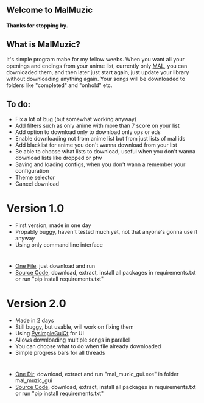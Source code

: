 ## Welcome to MalMuzic

#### Thanks for stopping by.

## What is MalMuzic?

It's simple program mabe for my fellow weebs.
When you want all your openings and endings from your anime list, currently only [MAL](https://myanimelist.net/), you can downloaded them, and then later just start again, just update your library without downloading anything again. Your songs will be downloaded to folders like "completed" and "onhold" etc.

## To do:
- Fix a lot of bug (but somewhat working anyway)
- Add filters such as only anime with more than 7 score on your list
- Add option to download only to download only ops or eds
- Enable downloading not from anime list but from just lists of mal ids
- Add blacklist for anime you don't wanna download from your list
- Be able to choose what lists to download, useful when you don't wanna download lists like dropped or ptw
- Saving and loading configs, when you don't wann a remember your configuration
- Theme selector
- Cancel download

# Version 1.0
- First version, made in one day
- Propably buggy, haven't tested much yet, not that anyone's gonna use it anyway
- Using only command line interface

#

- [One File](https://github.com/MineFuf/MalMuzic/raw/master/releases/mal_muzic__1.0_onefile.exe), just download and run
- [Source Code](https://github.com/MineFuf/MalMuzic/raw/master/releases/mal_muzic__1.0_source_code.zip), download, extract, install all packages in requirements.txt or run "pip install requirements.txt"

# Version 2.0
- Made in 2 days
- Still buggy, but usable, will work on fixing them
- Using [PysimpleGuiQt](https://pypi.org/project/PySimpleGUIQt/) for UI
- Allows downloading multiple songs in parallel
- You can choose what to do when file already downloaded
- Simple progress bars for all threads

#

- [One Dir](https://github.com/MineFuf/MalMuzic/raw/master/releases/mal_muzic__2.0_onedir.zip), download, extract and run "mal_muzic_gui.exe" in folder mal_muzic_gui
- [Source Code](https://github.com/MineFuf/MalMuzic/raw/master/releases/mal_muzic__2.0_source_code.zip), download, extract, install all packages in requirements.txt or run "pip install requirements.txt"
